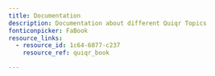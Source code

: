 ```yaml
---
title: Documentation
description: Documentation about different Quiqr Topics
fonticonpicker: FaBook
resource_links:
  - resource_id: 1c64-6077-c237
    resource_ref: quiqr_book

---
```
















